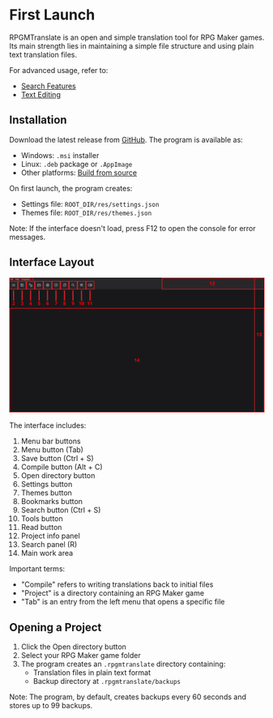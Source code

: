 # First Launch

RPGMTranslate is an open and simple translation tool for RPG Maker games. Its main strength lies in maintaining a simple file structure and using plain text translation files.

For advanced usage, refer to:

- [Search Features](search.md)
- [Text Editing](text-editing.md)

## Installation

Download the latest release from [GitHub](https://github.com/savannstm/rpgmtranslate/releases/latest). The program is available as:

- Windows: `.msi` installer
- Linux: `.deb` package or `.AppImage`
- Other platforms: [Build from source](build.md)

On first launch, the program creates:

- Settings file: `ROOT_DIR/res/settings.json`
- Themes file: `ROOT_DIR/res/themes.json`

Note: If the interface doesn't load, press F12 to open the console for error messages.

## Interface Layout

![Interface layout](assets/layout.png)

The interface includes:

1.  Menu bar buttons
2.  Menu button (Tab)
3.  Save button (Ctrl + S)
4.  Compile button (Alt + C)
5.  Open directory button
6.  Settings button
7.  Themes button
8.  Bookmarks button
9.  Search button (Ctrl + S)
10. Tools button
11. Read button
12. Project info panel
13. Search panel (R)
14. Main work area

Important terms:

- "Compile" refers to writing translations back to initial files
- "Project" is a directory containing an RPG Maker game
- "Tab" is an entry from the left menu that opens a specific file

## Opening a Project

1.  Click the Open directory button
2.  Select your RPG Maker game folder
3.  The program creates an `.rpgmtranslate` directory containing:
    - Translation files in plain text format
    - Backup directory at `.rpgmtranslate/backups`

Note: The program, by default, creates backups every 60 seconds and stores up to 99 backups.
